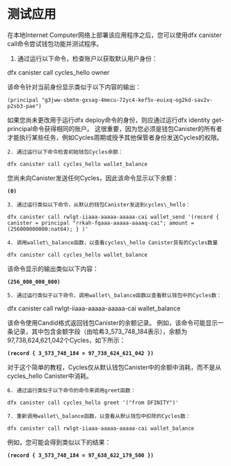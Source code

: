 # 测试应用



在本地Internet Computer网络上部署该应用程序之后，您可以使用dfx canister call命令尝试钱包功能并测试程序。

1. 通过运行以下命令，检查账户以获取默认用户身份：

dfx canister call cycles\_hello owner

该命令针对当前身份显示类似于以下内容的输出：

```text
(principal "g3jww-sbmtm-gxsag-4mecu-72yc4-kef5v-euixq-og2kd-sav2v-p2sb3-pae")
```

如果您尚未更改用于运行dfx deploy命令的身份，则应通过运行dfx identity get-principal命令获得相同的账户。 这很重要，因为您必须是钱包Canister的所有者才能执行某些任务，例如Cycles周期或授予其他保管者身份发送Cycles的权限。

    2. 通过运行以下命令检查初始钱包Cycles余额：

```text
dfx canister call cycles_hello wallet_balance
```

您尚未向Canister发送任何Cycles，因此该命令显示以下余额：

**`(0)`**

    3. 通过运行类似以下命令，从默认的钱包Canister发送到cycles\_hello：

```text
dfx canister call rwlgt-iiaaa-aaaaa-aaaaa-cai wallet_send '(record { canister = principal "rrkah-fqaaa-aaaaa-aaaaq-cai"; amount = (256000000000:nat64); } )'
```

    4. 调用wallet\_balance函数，以查看cycles\_hello Canister具有的Cycles数量

```text
dfx canister call cycles_hello wallet_balance
```

该命令显示的输出类似以下内容：

**`(256_000_000_000)`**

    5. 通过运行类似于以下命令，调用wallet\_balance函数以查看默认钱包中的Cycles数：

dfx canister call rwlgt-iiaaa-aaaaa-aaaaa-cai wallet\_balance

该命令使用Candid格式返回钱包Canister的余额记录。 例如，该命令可能显示一条记录，其中包含金额字段（由哈希3\_573\_748\_184表示），余额为97,738,624,621,042个Cycles，如下所示：

**`(record { 3_573_748_184 = 97_738_624_621_042 })`**

对于这个简单的教程，Cycles仅从默认钱包Canister中的余额中消耗，而不是从cycles\_hello Canister中消耗。

    6. 通过运行类似于以下命令的命令来调用greet函数：

```text
dfx canister call cycles_hello greet '("from DFINITY")'
```

    7. 重新调用wallet\_balance函数，以查看从默认钱包中扣除的Cycles数：

```text
dfx canister call rwlgt-iiaaa-aaaaa-aaaaa-cai wallet_balance
```

例如，您可能会得到类似以下的结果：

**`(record { 3_573_748_184 = 97_638_622_179_500 })`**

